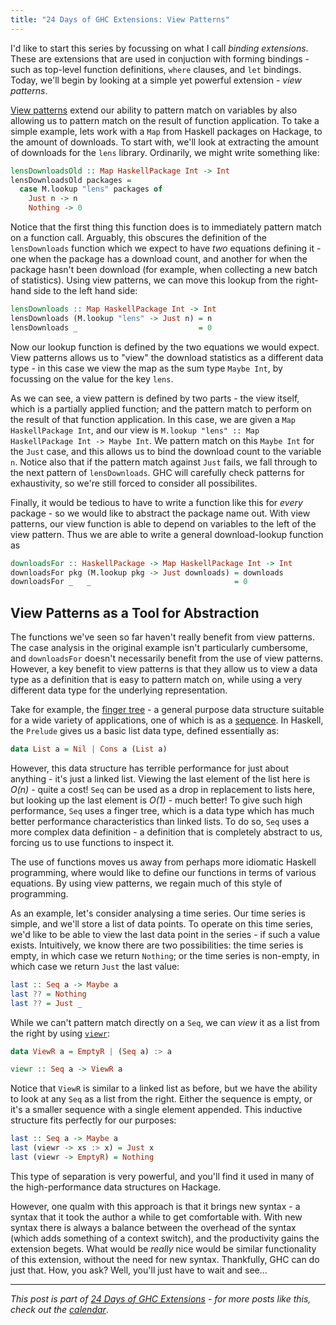 ```yaml
---
title: "24 Days of GHC Extensions: View Patterns"
---
```


I'd like to start this series by focussing on what I call *binding
extensions*. These are extensions that are used in conjuction with forming
bindings - such as top-level function definitions, `where` clauses, and `let`
bindings. Today, we'll begin by looking at a simple yet powerful extension -
*view patterns*.

[View patterns](https://downloads.haskell.org/~ghc/latest/docs/html/users_guide/syntax-extns.html#view-patterns)
extend our ability to pattern match on variables by also allowing us to pattern
match on the result of function application. To take a simple example, lets work
with a `Map` from Haskell packages on Hackage, to the amount of downloads. To
start with, we'll look at extracting the amount of downloads for the `lens`
library. Ordinarily, we might write something like:

```haskell
lensDownloadsOld :: Map HaskellPackage Int -> Int
lensDownloadsOld packages =
  case M.lookup "lens" packages of
    Just n -> n
    Nothing -> 0
```

Notice that the first thing this function does is to immediately pattern match
on a function call. Arguably, this obscures the definition of the
`lensDownloads` function which we expect to have *two* equations defining it - one
when the package has a download count, and another for when the package hasn't
been download (for example, when collecting a new batch of statistics). Using
view patterns, we can move this lookup from the right-hand side to the left hand
side:

```haskell
lensDownloads :: Map HaskellPackage Int -> Int
lensDownloads (M.lookup "lens" -> Just n) = n
lensDownloads _                           = 0
```

Now our lookup function is defined by the two equations we would expect. View patterns allows us to "view" the download statistics as a different data type - in this case we view the map as the sum type `Maybe Int`, by focussing on the value for the key `lens`.

As we can see, a view pattern is defined by two parts - the view itself, which is a partially applied function; and the pattern match to perform on the result of that function application. In this case, we are given a `Map HaskellPackage Int`, and our view is `M.lookup "lens" :: Map HaskellPackage Int -> Maybe Int`. We pattern match on this `Maybe Int` for the `Just` case, and this allows us to bind the download count to the variable `n`. Notice also that if the pattern match against `Just` fails, we fall through to the next pattern of `lensDownloads`. GHC will carefully check patterns for exhaustivity, so we're still forced to consider all possibilites.

Finally, it would be tedious to have to write a function like this for *every* package - so we would like to abstract the package name out. With view patterns, our view function is able to depend on variables to the left of the view pattern. Thus we are able to write a general download-lookup function as

```haskell
downloadsFor :: HaskellPackage -> Map HaskellPackage Int -> Int
downloadsFor pkg (M.lookup pkg -> Just downloads) = downloads
downloadsFor _   _                                = 0
```

## View Patterns as a Tool for Abstraction

The functions we've seen so far haven't really benefit from view patterns. The case analysis in the original example isn't particularly cumbersome, and `downloadsFor` doesn't necessarily benefit from the use of view patterns. However, a key benefit to view patterns is that they allow us to view a data type as a definition that is easy to pattern match on, while using a very different data type for the underlying representation.

Take for example, the [finger tree](http://apfelmus.nfshost.com/articles/monoid-fingertree.html) - a general purpose data structure suitable for a wide variety of applications, one of which is as a [sequence](http://hackage.haskell.org/package/containers-0.5.5.1/docs/Data-Sequence.html). In Haskell, the `Prelude` gives us a basic list data type, defined essentially as:

```haskell
data List a = Nil | Cons a (List a)
```

However, this data structure has terrible performance for just about anything - it's just a linked list. Viewing the last element of  the list here is *O(n)* - quite a cost! `Seq` can be used as a drop in replacement to lists here, but looking up the last element is *O(1)* - much better! To give such high performance, `Seq` uses a finger tree, which is a data type which has much better performance characteristics than linked lists. To do so, `Seq` uses a more complex data definition - a definition that is completely abstract to us, forcing us to use functions to inspect it.

The use of functions moves us away from perhaps more idiomatic Haskell programming, where would like to define our functions in terms of various equations. By using view patterns, we regain much of this style of programming.

As an example, let's consider analysing a time series. Our time series is simple, and we'll store a list of data points. To operate on this time series, we'd like to be able to view the last data point in the series - if such a value exists. Intuitively, we know there are two possibilities: the time series is empty, in which case we return `Nothing`; or the time series is non-empty, in which case we return `Just` the last value:

```haskell
last :: Seq a -> Maybe a
last ?? = Nothing
last ?? = Just _
```

While we can't pattern match directly on a `Seq`, we can *view* it as a list from the right by using [`viewr`](http://hackage.haskell.org/package/containers-0.5.5.1/docs/Data-Sequence.html#v:viewr):

```haskell
data ViewR a = EmptyR | (Seq a) :> a

viewr :: Seq a -> ViewR a
```

Notice that `ViewR` is similar to a linked list as before, but we have the
ability to look at any `Seq` as a list from the right. Either the sequence is
empty, or it's a smaller sequence with a single element appended. This inductive
structure fits perfectly for our purposes:

```haskell
last :: Seq a -> Maybe a
last (viewr -> xs :> x) = Just x
last (viewr -> EmptyR) = Nothing
```

This type of separation is very powerful, and you'll find it used in many of the
high-performance data structures on Hackage.

However, one qualm with this approach is that it brings new syntax - a syntax
that it took the author a while to get comfortable with. With new syntax there
is always a balance between the overhead of the syntax (which adds something of
a context switch), and the productivity gains the extension begets. What would
be *really* nice would be similar functionality of this extension, without the
need for new syntax. Thankfully, GHC can do just that. How, you ask? Well,
you'll just have to wait and see...

----

*This post is part of
[24 Days of GHC Extensions](/pages/2014-12-01-24-days-of-ghc-extensions.html) -
for more posts like this, check out the
[calendar](/pages/2014-12-01-24-days-of-ghc-extensions.html)*.
